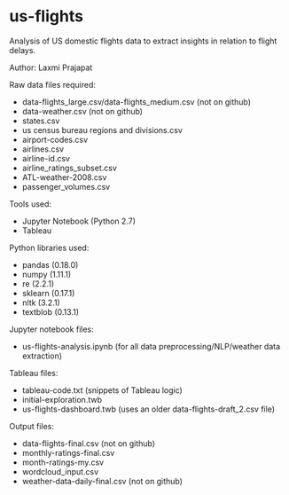 # us-flights
Analysis of US domestic flights data to extract insights in relation to flight delays. 

Author: Laxmi Prajapat

Raw data files required:
- data-flights_large.csv/data-flights_medium.csv (not on github)
- data-weather.csv (not on github)
- states.csv
- us census bureau regions and divisions.csv
- airport-codes.csv
- airlines.csv
- airline-id.csv
- airline_ratings_subset.csv
- ATL-weather-2008.csv
- passenger_volumes.csv

Tools used:
- Jupyter Notebook (Python 2.7)
- Tableau

Python libraries used:
- pandas (0.18.0)
- numpy (1.11.1)
- re (2.2.1)
- sklearn (0.17.1)
- nltk (3.2.1)
- textblob (0.13.1)

Jupyter notebook files:
- us-flights-analysis.ipynb (for all data preprocessing/NLP/weather data extraction)

Tableau files:
- tableau-code.txt (snippets of Tableau logic)
- initial-exploration.twb
- us-flights-dashboard.twb (uses an older data-flights-draft_2.csv file)

Output files:
- data-flights-final.csv (not on github)
- monthly-ratings-final.csv
- month-ratings-my.csv
- wordcloud_input.csv
- weather-data-daily-final.csv (not on github)
